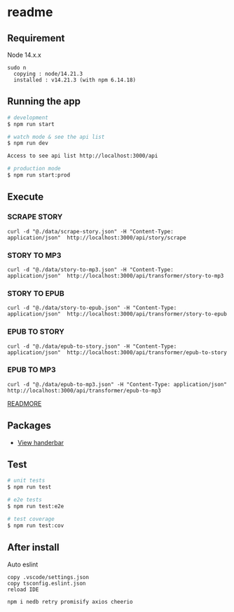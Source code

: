 # readme


## Requirement

Node 14.x.x

```
sudo n
  copying : node/14.21.3
  installed : v14.21.3 (with npm 6.14.18)
```



## Running the app

```bash
# development
$ npm run start

# watch mode & see the api list
$ npm run dev

Access to see api list http://localhost:3000/api

# production mode
$ npm run start:prod

```

## Execute 

### SCRAPE STORY
```
curl -d "@./data/scrape-story.json" -H "Content-Type: application/json"  http://localhost:3000/api/story/scrape
```

### STORY TO MP3
```
curl -d "@./data/story-to-mp3.json" -H "Content-Type: application/json"  http://localhost:3000/api/transformer/story-to-mp3
```

### STORY TO EPUB
```
curl -d "@./data/story-to-epub.json" -H "Content-Type: application/json"  http://localhost:3000/api/transformer/story-to-epub
```

### EPUB TO STORY
```
curl -d "@./data/epub-to-story.json" -H "Content-Type: application/json"  http://localhost:3000/api/transformer/epub-to-story
```

### EPUB TO MP3
```
curl -d "@./data/epub-to-mp3.json" -H "Content-Type: application/json"  http://localhost:3000/api/transformer/epub-to-mp3
```

[READMORE](https://www.baeldung.com/curl-rest)

## Packages
- [View handerbar](https://github.com/pillarjs/hbs)



## Test

```bash
# unit tests
$ npm run test

# e2e tests
$ npm run test:e2e

# test coverage
$ npm run test:cov
```

## After install 

Auto eslint
```
copy .vscode/settings.json
copy tsconfig.eslint.json
reload IDE
```


```bash
npm i nedb retry promisify axios cheerio 
```